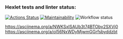### Hexlet tests and linter status:
[![Actions Status](https://github.com/kendudan/frontend-project-lvl1/workflows/hexlet-check/badge.svg)](https://github.com/kendudan/frontend-project-lvl1/actions)
[![Maintainability](https://api.codeclimate.com/v1/badges/a99a88d28ad37a79dbf6/maintainability)](https://codeclimate.com/github/codeclimate/codeclimate/maintainability)
![Workflow status](https://github.com/kendudan/frontend-project-lvl1/actions/workflows/main.yml/badge.svg)

https://asciinema.org/a/NWKSxISAUb3t74BTOby2SXVj0
https://asciinema.org/a/oI56NxWDyMjwmGGrfsbyddzbt
